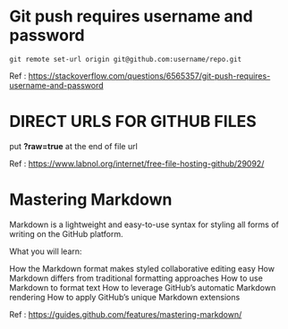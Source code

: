 # Git push requires username and password
```
git remote set-url origin git@github.com:username/repo.git
```
Ref : https://stackoverflow.com/questions/6565357/git-push-requires-username-and-password

# DIRECT URLS FOR GITHUB FILES

put **?raw=true** at the end of file url 

Ref : https://www.labnol.org/internet/free-file-hosting-github/29092/

# Mastering Markdown

Markdown is a lightweight and easy-to-use syntax for styling all forms of writing on the GitHub platform.

What you will learn:

How the Markdown format makes styled collaborative editing easy
How Markdown differs from traditional formatting approaches
How to use Markdown to format text
How to leverage GitHub’s automatic Markdown rendering
How to apply GitHub’s unique Markdown extensions

Ref : https://guides.github.com/features/mastering-markdown/
